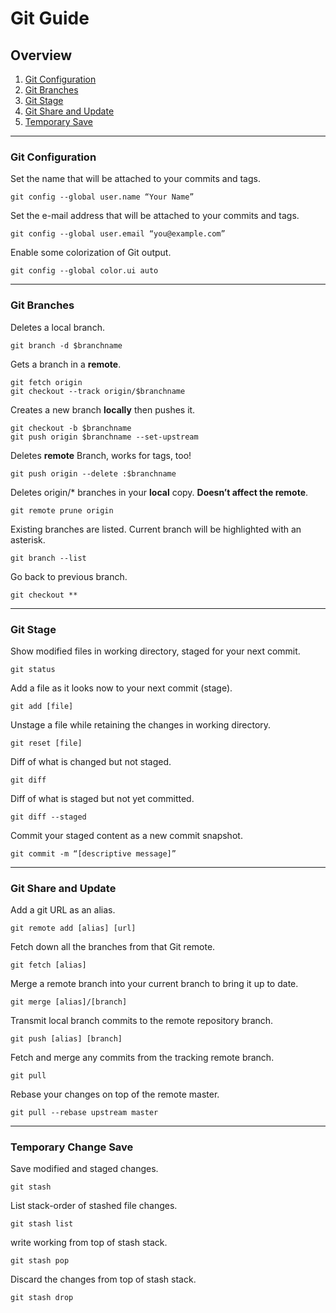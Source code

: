 # Git Guide
## Overview

1. [Git Configuration](Readme.md#git-configuration) 
1. [Git Branches](Readme.md#git-branches)
1. [Git Stage](Readme.md#git-stage)
1. [Git Share and Update](Readme.md#git-share-and-update)
1. [Temporary Save](Readme.md#temporary-change-save)

---

### Git Configuration
Set the name that will be attached to your commits and tags.

    git config --global user.name “Your Name”

Set the e-mail address that will be attached to your commits and tags.

    git config --global user.email “you@example.com”

Enable some colorization of Git output.
    
    git config --global color.ui auto
---
### Git Branches
Deletes a local branch.

    git branch -d $branchname

Gets a branch in a **remote**.

    git fetch origin
    git checkout --track origin/$branchname

Creates a new branch **locally** then pushes it.

    git checkout -b $branchname
    git push origin $branchname --set-upstream

Deletes **remote** Branch, works for tags, too!

    git push origin --delete :$branchname

Deletes origin/* branches in your **local** copy. **Doesn’t affect the remote**.

    git remote prune origin

Existing branches are listed. Current branch will be highlighted with an asterisk.

    git branch --list

Go back to previous branch.  
    
    git checkout **

---

### Git Stage

Show modified files in working directory, staged for your next commit.

    git status

Add a file as it looks now to your next commit (stage).

    git add [file]

Unstage a file while retaining the changes in working directory.
    
    git reset [file]

Diff of what is changed but not staged.

    git diff

Diff of what is staged but not yet committed.
    
    git diff --staged

Commit your staged content as a new commit snapshot.
    
    git commit -m “[descriptive message]”

---

### Git Share and Update

Add a git URL as an alias.
    
    git remote add [alias] [url]

Fetch down all the branches from that Git remote.
    
    git fetch [alias]

Merge a remote branch into your current branch to bring it up to date.
    
    git merge [alias]/[branch]

Transmit local branch commits to the remote repository branch.
    
    git push [alias] [branch]

Fetch and merge any commits from the tracking remote branch.
    
    git pull

Rebase your changes on top of the remote master.
    
    git pull --rebase upstream master

---

### Temporary Change Save

Save modified and staged changes.
    
    git stash

List stack-order of stashed file changes.
    
    git stash list

write working from top of stash stack.
    
    git stash pop

Discard the changes from top of stash stack.

    git stash drop
